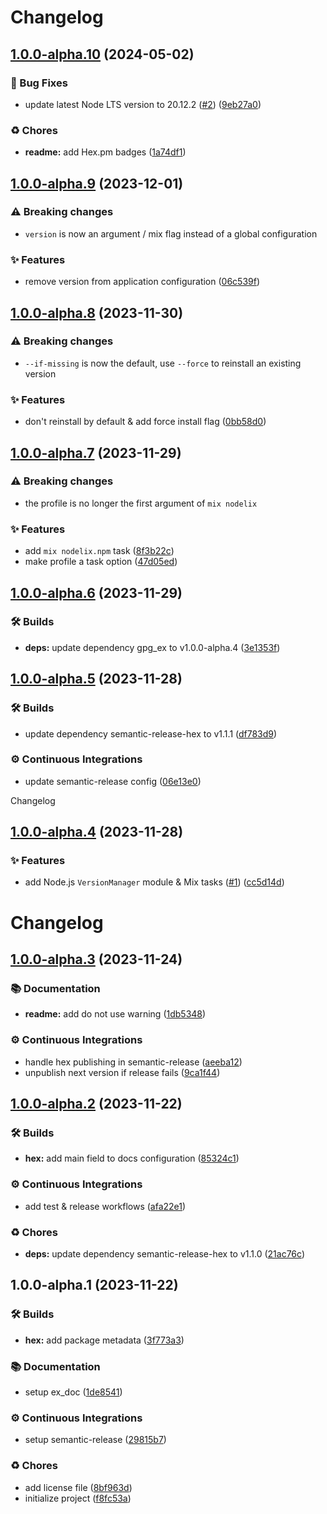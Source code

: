 # Changelog

## [1.0.0-alpha.10](https://github.com/sheerlox/nodelix/compare/v1.0.0-alpha.9...v1.0.0-alpha.10) (2024-05-02)


### 🐛 Bug Fixes

* update latest Node LTS version to 20.12.2 ([#2](https://github.com/sheerlox/nodelix/issues/2)) ([9eb27a0](https://github.com/sheerlox/nodelix/commit/9eb27a04f81483659af692c4f811b400698031e1))


### ♻️ Chores

* **readme:** add Hex.pm badges ([1a74df1](https://github.com/sheerlox/nodelix/commit/1a74df1018f6e68bebb729003fe0f76128e6f5eb))

## [1.0.0-alpha.9](https://github.com/sheerlox/nodelix/compare/v1.0.0-alpha.8...v1.0.0-alpha.9) (2023-12-01)


### ⚠ Breaking changes

* `version` is now an argument / mix flag instead of a global configuration

### ✨ Features

* remove version from application configuration ([06c539f](https://github.com/sheerlox/nodelix/commit/06c539f7cdcafe1efedaf626a76c9ccd3dd1b603))

## [1.0.0-alpha.8](https://github.com/sheerlox/nodelix/compare/v1.0.0-alpha.7...v1.0.0-alpha.8) (2023-11-30)


### ⚠ Breaking changes

* `--if-missing` is now the default, use `--force` to reinstall an existing version

### ✨ Features

* don't reinstall by default & add force install flag ([0bb58d0](https://github.com/sheerlox/nodelix/commit/0bb58d06b77db15a2b3da66bf6cd4de18f5cded2))

## [1.0.0-alpha.7](https://github.com/sheerlox/nodelix/compare/v1.0.0-alpha.6...v1.0.0-alpha.7) (2023-11-29)


### ⚠ Breaking changes

* the profile is no longer the first argument of `mix nodelix`

### ✨ Features

* add `mix nodelix.npm` task ([8f3b22c](https://github.com/sheerlox/nodelix/commit/8f3b22c46ea5c79b3a1e9d817d66f81ebeca2f31))
* make profile a task option ([47d05ed](https://github.com/sheerlox/nodelix/commit/47d05ed813bf5893ffabf56c93a7e80bfa8a9383))

## [1.0.0-alpha.6](https://github.com/sheerlox/nodelix/compare/v1.0.0-alpha.5...v1.0.0-alpha.6) (2023-11-29)


### 🛠 Builds

* **deps:** update dependency gpg_ex to v1.0.0-alpha.4 ([3e1353f](https://github.com/sheerlox/nodelix/commit/3e1353f6ff443ec427651d49402a8e98073b1e37))

## [1.0.0-alpha.5](https://github.com/sheerlox/nodelix/compare/v1.0.0-alpha.4...v1.0.0-alpha.5) (2023-11-28)


### 🛠 Builds

* update dependency semantic-release-hex to v1.1.1 ([df783d9](https://github.com/sheerlox/nodelix/commit/df783d9fb2b2fdb5cbb42ce35597c85ecfd6c795))


### ⚙️ Continuous Integrations

* update semantic-release config ([06e13e0](https://github.com/sheerlox/nodelix/commit/06e13e078d30b0ff639c0be7b403d36fae5f4981))

Changelog

## [1.0.0-alpha.4](https://github.com/sheerlox/nodelix/compare/v1.0.0-alpha.3...v1.0.0-alpha.4) (2023-11-28)


### ✨ Features

* add Node.js `VersionManager` module & Mix tasks ([#1](https://github.com/sheerlox/nodelix/issues/1)) ([cc5d14d](https://github.com/sheerlox/nodelix/commit/cc5d14d678a8db3fa130398efc340648d741d376))

# Changelog

## [1.0.0-alpha.3](https://github.com/sheerlox/nodelix/compare/v1.0.0-alpha.2...v1.0.0-alpha.3) (2023-11-24)


### 📚 Documentation

* **readme:** add do not use warning ([1db5348](https://github.com/sheerlox/nodelix/commit/1db53484ccab2d5192b382a6be8d61b629405aa4))


### ⚙️ Continuous Integrations

* handle hex publishing in semantic-release ([aeeba12](https://github.com/sheerlox/nodelix/commit/aeeba12e4bb16ff8b555188572214ed3f6e03575))
* unpublish next version if release fails ([9ca1f44](https://github.com/sheerlox/nodelix/commit/9ca1f44a10afc2ea16cfbe80af80ca08afeffe39))

## [1.0.0-alpha.2](https://github.com/sheerlox/nodelix/compare/v1.0.0-alpha.1...v1.0.0-alpha.2) (2023-11-22)


### 🛠 Builds

* **hex:** add main field to docs configuration ([85324c1](https://github.com/sheerlox/nodelix/commit/85324c1d1b99c2a2a22a68d24221863b5b1515ad))


### ⚙️ Continuous Integrations

* add test & release workflows ([afa22e1](https://github.com/sheerlox/nodelix/commit/afa22e1695fabdcbd3e270604ddba09bd28aab28))


### ♻️ Chores

* **deps:** update dependency semantic-release-hex to v1.1.0 ([21ac76c](https://github.com/sheerlox/nodelix/commit/21ac76c299d185fa7ba45bdac5e51e49804be5f0))

## 1.0.0-alpha.1 (2023-11-22)


### 🛠 Builds

* **hex:** add package metadata ([3f773a3](https://github.com/sheerlox/nodelix/commit/3f773a37493fe80ea4b35770588ce3246a42f5af))


### 📚 Documentation

* setup ex_doc ([1de8541](https://github.com/sheerlox/nodelix/commit/1de8541a7a9a743fcaa6dd9277c89e1aa8981b13))


### ⚙️ Continuous Integrations

* setup semantic-release ([29815b7](https://github.com/sheerlox/nodelix/commit/29815b7421f1357338f8a405ed28ad5ebea02359))


### ♻️ Chores

* add license file ([8bf963d](https://github.com/sheerlox/nodelix/commit/8bf963dd4d7f514aaa23ff96110cd42f5c12c82b))
* initialize project ([f8fc53a](https://github.com/sheerlox/nodelix/commit/f8fc53abd2c81f9ee2854faf0b86d824b56bbe69))
